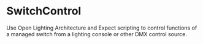 SwitchControl
=============

Use Open Lighting Architecture and Expect scripting to control functions of a managed switch from a lighting console or other DMX control source.

